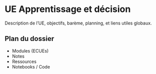 # UE Apprentissage et décision
Description de l’UE, objectifs, barème, planning, et liens utiles globaux.

## Plan du dossier
- Modules (ECUEs)
- Notes
- Ressources
- Notebooks / Code
